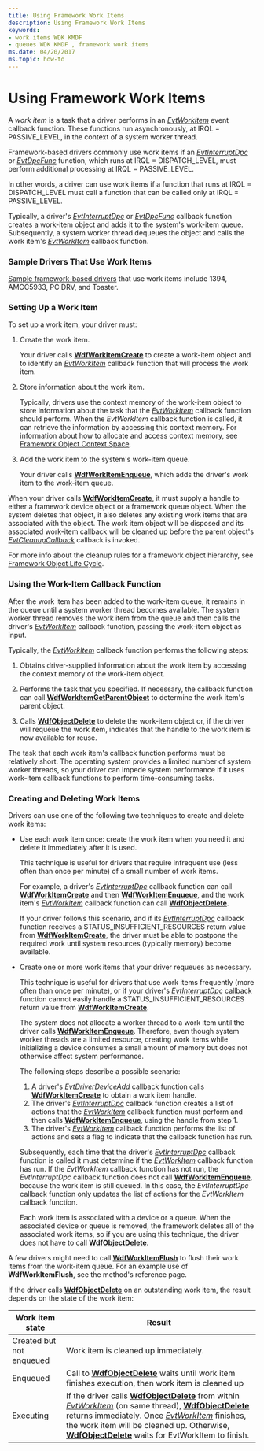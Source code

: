 ```yaml
---
title: Using Framework Work Items
description: Using Framework Work Items
keywords:
- work items WDK KMDF
- queues WDK KMDF , framework work items
ms.date: 04/20/2017
ms.topic: how-to
---
```


# Using Framework Work Items





A *work item* is a task that a driver performs in an [*EvtWorkItem*](/windows-hardware/drivers/ddi/wdfworkitem/nc-wdfworkitem-evt_wdf_workitem) event callback function. These functions run asynchronously, at IRQL = PASSIVE\_LEVEL, in the context of a system worker thread.

Framework-based drivers commonly use work items if an [*EvtInterruptDpc*](/windows-hardware/drivers/ddi/wdfinterrupt/nc-wdfinterrupt-evt_wdf_interrupt_dpc) or [*EvtDpcFunc*](/windows-hardware/drivers/ddi/wdfdpc/nc-wdfdpc-evt_wdf_dpc) function, which runs at IRQL = DISPATCH\_LEVEL, must perform additional processing at IRQL = PASSIVE\_LEVEL.

In other words, a driver can use work items if a function that runs at IRQL = DISPATCH\_LEVEL must call a function that can be called only at IRQL = PASSIVE\_LEVEL.

Typically, a driver's [*EvtInterruptDpc*](/windows-hardware/drivers/ddi/wdfinterrupt/nc-wdfinterrupt-evt_wdf_interrupt_dpc) or [*EvtDpcFunc*](/windows-hardware/drivers/ddi/wdfdpc/nc-wdfdpc-evt_wdf_dpc) callback function creates a work-item object and adds it to the system's work-item queue. Subsequently, a system worker thread dequeues the object and calls the work item's [*EvtWorkItem*](/windows-hardware/drivers/ddi/wdfworkitem/nc-wdfworkitem-evt_wdf_workitem) callback function.

### Sample Drivers That Use Work Items

[Sample framework-based drivers](sample-kmdf-drivers.md) that use work items include 1394, AMCC5933, PCIDRV, and Toaster.

### <a href="" id="ddk-setting-up-a-work-item-df"></a>Setting Up a Work Item

To set up a work item, your driver must:

1.  Create the work item.

    Your driver calls [**WdfWorkItemCreate**](/windows-hardware/drivers/ddi/wdfworkitem/nf-wdfworkitem-wdfworkitemcreate) to create a work-item object and to identify an [*EvtWorkItem*](/windows-hardware/drivers/ddi/wdfworkitem/nc-wdfworkitem-evt_wdf_workitem) callback function that will process the work item.

2.  Store information about the work item.

    Typically, drivers use the context memory of the work-item object to store information about the task that the [*EvtWorkItem*](/windows-hardware/drivers/ddi/wdfworkitem/nc-wdfworkitem-evt_wdf_workitem) callback function should perform. When the *EvtWorkItem* callback function is called, it can retrieve the information by accessing this context memory. For information about how to allocate and access context memory, see [Framework Object Context Space](framework-object-context-space.md).

3.  Add the work item to the system's work-item queue.

    Your driver calls [**WdfWorkItemEnqueue**](/windows-hardware/drivers/ddi/wdfworkitem/nf-wdfworkitem-wdfworkitemenqueue), which adds the driver's work item to the work-item queue.

When your driver calls [**WdfWorkItemCreate**](/windows-hardware/drivers/ddi/wdfworkitem/nf-wdfworkitem-wdfworkitemcreate), it must supply a handle to either a framework device object or a framework queue object. When the system deletes that object, it also deletes any existing work items that are associated with the object. The work item object will be disposed and its associated work-item callback will be cleaned up before the parent object's [*EvtCleanupCallback*](/windows-hardware/drivers/ddi/wdfobject/nc-wdfobject-evt_wdf_object_context_cleanup) callback is invoked.

For more info about the cleanup rules for a framework object hierarchy, see [Framework Object Life Cycle](./framework-object-life-cycle.md).

### <a href="" id="ddk-using-the-work-item-callback-function-df"></a>Using the Work-Item Callback Function

After the work item has been added to the work-item queue, it remains in the queue until a system worker thread becomes available. The system worker thread removes the work item from the queue and then calls the driver's [*EvtWorkItem*](/windows-hardware/drivers/ddi/wdfworkitem/nc-wdfworkitem-evt_wdf_workitem) callback function, passing the work-item object as input.

Typically, the [*EvtWorkItem*](/windows-hardware/drivers/ddi/wdfworkitem/nc-wdfworkitem-evt_wdf_workitem) callback function performs the following steps:

1.  Obtains driver-supplied information about the work item by accessing the context memory of the work-item object.

2.  Performs the task that you specified. If necessary, the callback function can call [**WdfWorkItemGetParentObject**](/windows-hardware/drivers/ddi/wdfworkitem/nf-wdfworkitem-wdfworkitemgetparentobject) to determine the work item's parent object.

3.  Calls [**WdfObjectDelete**](/windows-hardware/drivers/ddi/wdfobject/nf-wdfobject-wdfobjectdelete) to delete the work-item object or, if the driver will requeue the work item, indicates that the handle to the work item is now available for reuse.

The task that each work item's callback function performs must be relatively short. The operating system provides a limited number of system worker threads, so your driver can impede system performance if it uses work-item callback functions to perform time-consuming tasks.

### <a href="" id="ddk-creating-and-deleting-work-items-df"></a>Creating and Deleting Work Items

Drivers can use one of the following two techniques to create and delete work items:

-   Use each work item once: create the work item when you need it and delete it immediately after it is used.

    This technique is useful for drivers that require infrequent use (less often than once per minute) of a small number of work items.

    For example, a driver's [*EvtInterruptDpc*](/windows-hardware/drivers/ddi/wdfinterrupt/nc-wdfinterrupt-evt_wdf_interrupt_dpc) callback function can call [**WdfWorkItemCreate**](/windows-hardware/drivers/ddi/wdfworkitem/nf-wdfworkitem-wdfworkitemcreate) and then [**WdfWorkItemEnqueue**](/windows-hardware/drivers/ddi/wdfworkitem/nf-wdfworkitem-wdfworkitemenqueue), and the work item's [*EvtWorkItem*](/windows-hardware/drivers/ddi/wdfworkitem/nc-wdfworkitem-evt_wdf_workitem) callback function can call [**WdfObjectDelete**](/windows-hardware/drivers/ddi/wdfobject/nf-wdfobject-wdfobjectdelete).

    If your driver follows this scenario, and if its [*EvtInterruptDpc*](/windows-hardware/drivers/ddi/wdfinterrupt/nc-wdfinterrupt-evt_wdf_interrupt_dpc) callback function receives a STATUS\_INSUFFICIENT\_RESOURCES return value from [**WdfWorkItemCreate**](/windows-hardware/drivers/ddi/wdfworkitem/nf-wdfworkitem-wdfworkitemcreate), the driver must be able to postpone the required work until system resources (typically memory) become available.

-   Create one or more work items that your driver requeues as necessary.

    This technique is useful for drivers that use work items frequently (more often than once per minute), or if your driver's [*EvtInterruptDpc*](/windows-hardware/drivers/ddi/wdfinterrupt/nc-wdfinterrupt-evt_wdf_interrupt_dpc) callback function cannot easily handle a STATUS\_INSUFFICIENT\_RESOURCES return value from [**WdfWorkItemCreate**](/windows-hardware/drivers/ddi/wdfworkitem/nf-wdfworkitem-wdfworkitemcreate).

    The system does not allocate a worker thread to a work item until the driver calls [**WdfWorkItemEnqueue**](/windows-hardware/drivers/ddi/wdfworkitem/nf-wdfworkitem-wdfworkitemenqueue). Therefore, even though system worker threads are a limited resource, creating work items while initializing a device consumes a small amount of memory but does not otherwise affect system performance.

    The following steps describe a possible scenario:

    1.  A driver's [*EvtDriverDeviceAdd*](/windows-hardware/drivers/ddi/wdfdriver/nc-wdfdriver-evt_wdf_driver_device_add) callback function calls [**WdfWorkItemCreate**](/windows-hardware/drivers/ddi/wdfworkitem/nf-wdfworkitem-wdfworkitemcreate) to obtain a work item handle.
    2.  The driver's [*EvtInterruptDpc*](/windows-hardware/drivers/ddi/wdfinterrupt/nc-wdfinterrupt-evt_wdf_interrupt_dpc) callback function creates a list of actions that the [*EvtWorkItem*](/windows-hardware/drivers/ddi/wdfworkitem/nc-wdfworkitem-evt_wdf_workitem) callback function must perform and then calls [**WdfWorkItemEnqueue**](/windows-hardware/drivers/ddi/wdfworkitem/nf-wdfworkitem-wdfworkitemenqueue), using the handle from step 1.
    3.  The driver's [*EvtWorkItem*](/windows-hardware/drivers/ddi/wdfworkitem/nc-wdfworkitem-evt_wdf_workitem) callback function performs the list of actions and sets a flag to indicate that the callback function has run.

    Subsequently, each time that the driver's [*EvtInterruptDpc*](/windows-hardware/drivers/ddi/wdfinterrupt/nc-wdfinterrupt-evt_wdf_interrupt_dpc) callback function is called it must determine if the [*EvtWorkItem*](/windows-hardware/drivers/ddi/wdfworkitem/nc-wdfworkitem-evt_wdf_workitem) callback function has run. If the *EvtWorkItem* callback function has not run, the *EvtInterruptDpc* callback function does not call [**WdfWorkItemEnqueue**](/windows-hardware/drivers/ddi/wdfworkitem/nf-wdfworkitem-wdfworkitemenqueue), because the work item is still queued. In this case, the *EvtInterruptDpc* callback function only updates the list of actions for the *EvtWorkItem* callback function.

    Each work item is associated with a device or a queue. When the associated device or queue is removed, the framework deletes all of the associated work items, so if you are using this technique, the driver does not have to call [**WdfObjectDelete**](/windows-hardware/drivers/ddi/wdfobject/nf-wdfobject-wdfobjectdelete).

A few drivers might need to call [**WdfWorkItemFlush**](/windows-hardware/drivers/ddi/wdfworkitem/nf-wdfworkitem-wdfworkitemflush) to flush their work items from the work-item queue. For an example use of **WdfWorkItemFlush**, see the method's reference page.

If the driver calls [**WdfObjectDelete**](/windows-hardware/drivers/ddi/wdfobject/nf-wdfobject-wdfobjectdelete) on an outstanding work item, the result depends on the state of the work item:

|Work item state|Result|
|-|-|
|Created but not enqueued|Work item is cleaned up immediately.|
|Enqueued|Call to [**WdfObjectDelete**](/windows-hardware/drivers/ddi/wdfobject/nf-wdfobject-wdfobjectdelete) waits until work item finishes execution, then work item is cleaned up|
|Executing|If the driver calls [**WdfObjectDelete**](/windows-hardware/drivers/ddi/wdfobject/nf-wdfobject-wdfobjectdelete) from within [*EvtWorkItem*](/windows-hardware/drivers/ddi/wdfworkitem/nc-wdfworkitem-evt_wdf_workitem) (on same thread), [**WdfObjectDelete**](/windows-hardware/drivers/ddi/wdfobject/nf-wdfobject-wdfobjectdelete) returns immediately. Once [*EvtWorkItem*](/windows-hardware/drivers/ddi/wdfworkitem/nc-wdfworkitem-evt_wdf_workitem) finishes, the work item will be cleaned up.  Otherwise, [**WdfObjectDelete**](/windows-hardware/drivers/ddi/wdfobject/nf-wdfobject-wdfobjectdelete) waits for EvtWorkItem to finish.|

